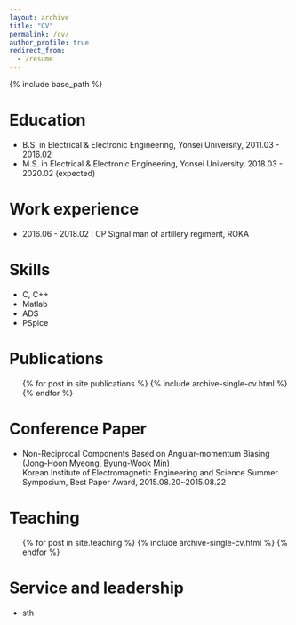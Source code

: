 ```yaml
---
layout: archive
title: "CV"
permalink: /cv/
author_profile: true
redirect_from:
  - /resume
---
```


{% include base_path %}

Education
======
* B.S. in Electrical & Electronic Engineering, Yonsei University, 2011.03 - 2016.02
* M.S. in Electrical & Electronic Engineering, Yonsei University, 2018.03 - 2020.02 (expected)

Work experience
======
* 2016.06 - 2018.02 : CP Signal man of artillery regiment, ROKA
  
Skills
======
* C, C++
* Matlab
* ADS
* PSpice

Publications
======
  <ul>{% for post in site.publications %}
    {% include archive-single-cv.html %}
  {% endfor %}</ul>

Conference Paper
======
* Non-Reciprocal Components Based on Angular-momentum Biasing (Jong-Hoon Myeong, Byung-Wook Min) <br>
Korean Institute of Electromagnetic Engineering and Science Summer Symposium, Best Paper Award, 2015.08.20~2015.08.22

Teaching
======
  <ul>{% for post in site.teaching %}
    {% include archive-single-cv.html %}
  {% endfor %}</ul>
  
Service and leadership
======
* sth
